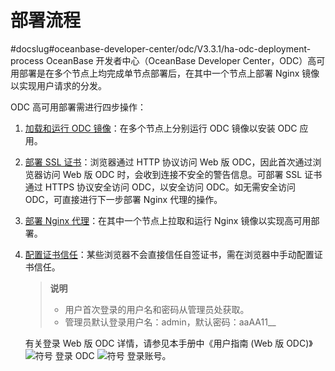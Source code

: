 部署流程 
=========================
#docslug#oceanbase-developer-center/odc/V3.3.1/ha-odc-deployment-process
OceanBase 开发者中心（OceanBase Developer Center，ODC）高可用部署是在多个节点上均完成单节点部署后，在其中一个节点上部署 Nginx 镜像以实现用户请求的分发。

ODC 高可用部署需进行四步操作：

1. [加载和运行 ODC 镜像](../4.deploy-the-ha-odc/2.load-and-run-ha-odc-images.md)：在多个节点上分别运行 ODC 镜像以安装 ODC 应用。

   

2. [部署 SSL 证书](../4.deploy-the-ha-odc/3.deploy-ssl-certificates.md)：浏览器通过 HTTP 协议访问 Web 版 ODC，因此首次通过浏览器访问 Web 版 ODC 时，会收到连接不安全的警告信息。可部署 SSL 证书通过 HTTPS 协议安全访问 ODC，以安全访问 ODC。如无需安全访问 ODC，可直接进行下一步部署 Nginx 代理的操作。

   

3. [部署 Nginx 代理](../4.deploy-the-ha-odc/4.deploy-nginx-proxy.md)：在其中一个节点上拉取和运行 Nginx 镜像以实现高可用部署。

   

4. [配置证书信任](../4.deploy-the-ha-odc/5.configure-certificate-trust.md)：某些浏览器不会直接信任自签证书，需在浏览器中手动配置证书信任。

   > **说明** <br>
   > * 用户首次登录的用户名和密码从管理员处获取。
   > * 管理员默认登录用户名：admin，默认密码：aaAA11__

     有关登录 Web 版 ODC 详情，请参见本手册中《用户指南 (Web 版 ODC)》![符号](https://help-static-aliyun-doc.aliyuncs.com/assets/img/zh-CN/2453935361/p345262.jpg) 登录 ODC ![符号](https://help-static-aliyun-doc.aliyuncs.com/assets/img/zh-CN/2453935361/p345263.jpg) 登录账号。
     
   

   
   






